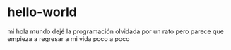 # hello-world
mi hola mundo
dejé la programación olvidada por un rato pero parece que empieza a regresar a mi vida poco a poco

